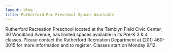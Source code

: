 ```yaml
---
layout: blog
title: Rutherford Rec Preschool Spaces Available
---
```


Rutherford Recreation Preschool located at the Tamblyn Field Civic Center, 30 Woodland Avenue, has limited spaces available in its Pre-K 3 & 4 classes. Please contact the Rutherford Recreation Department at (201) 460-3015 for more information and to register. Classes start on Monday 9/12.
